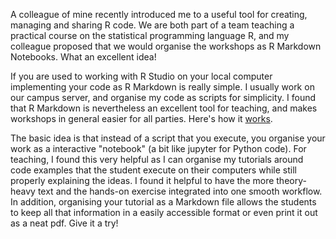 A colleague of mine recently introduced me to a useful tool for creating, managing and sharing R code. We are both part of a team teaching a practical course on the statistical programming language R, and my colleague proposed that we would organise the workshops as R Markdown Notebooks. What an excellent idea!

If you are used to working with R Studio on your local computer implementing your code as R Markdown is really simple. I usually work on our campus server, and organise my code as scripts for simplicity. I found that R Markdown is nevertheless an excellent tool for teaching, and makes workshops in general easier for all parties. Here's how it [works](http://rmarkdown.rstudio.com/lesson-1.html).

The basic idea is that instead of a script that you execute, you organise your work as a interactive "notebook" (a bit like jupyter for Python code). For teaching, I found this very helpful as I can organise my tutorials around code examples that the student execute on their computers while still properly explaining the ideas. I found it helpful to have the more theory-heavy text and the hands-on exercise integrated into one smooth workflow. In addition, organising your tutorial as a Markdown file allows the students to keep all that information in a easily accessible format or even print it out as a neat pdf. Give it a try!
